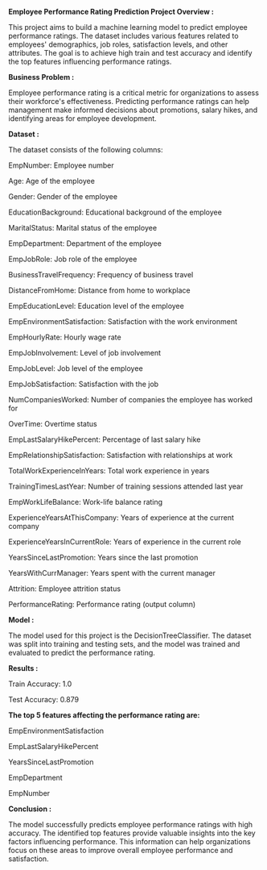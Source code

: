 **Employee Performance Rating Prediction Project Overview :**

This project aims to build a machine learning model to predict employee performance ratings. The dataset includes various features related to employees' demographics, job roles, satisfaction levels, and other attributes. The goal is to achieve high train and test accuracy and identify the top features influencing performance ratings.

**Business Problem :**

Employee performance rating is a critical metric for organizations to assess their workforce's effectiveness. Predicting performance ratings can help management make informed decisions about promotions, salary hikes, and identifying areas for employee development.

**Dataset :**

The dataset consists of the following columns:

EmpNumber: Employee number

Age: Age of the employee

Gender: Gender of the employee

EducationBackground: Educational background of the employee

MaritalStatus: Marital status of the employee

EmpDepartment: Department of the employee

EmpJobRole: Job role of the employee

BusinessTravelFrequency: Frequency of business travel

DistanceFromHome: Distance from home to workplace

EmpEducationLevel: Education level of the employee

EmpEnvironmentSatisfaction: Satisfaction with the work environment

EmpHourlyRate: Hourly wage rate

EmpJobInvolvement: Level of job involvement

EmpJobLevel: Job level of the employee

EmpJobSatisfaction: Satisfaction with the job

NumCompaniesWorked: Number of companies the employee has worked for

OverTime: Overtime status

EmpLastSalaryHikePercent: Percentage of last salary hike

EmpRelationshipSatisfaction: Satisfaction with relationships at work

TotalWorkExperienceInYears: Total work experience in years

TrainingTimesLastYear: Number of training sessions attended last year

EmpWorkLifeBalance: Work-life balance rating

ExperienceYearsAtThisCompany: Years of experience at the current company

ExperienceYearsInCurrentRole: Years of experience in the current role

YearsSinceLastPromotion: Years since the last promotion

YearsWithCurrManager: Years spent with the current manager

Attrition: Employee attrition status

PerformanceRating: Performance rating (output column)

**Model :**

The model used for this project is the DecisionTreeClassifier. The dataset was split into training and testing sets, and the model was trained and evaluated to predict the performance rating.

**Results :**

Train Accuracy: 1.0

Test Accuracy: 0.879

**The top 5 features affecting the performance rating are:**

EmpEnvironmentSatisfaction

EmpLastSalaryHikePercent

YearsSinceLastPromotion

EmpDepartment

EmpNumber

**Conclusion :**

The model successfully predicts employee performance ratings with high accuracy. The identified top features provide valuable insights into the key factors influencing performance. This information can help organizations focus on these areas to improve overall employee performance and satisfaction.

